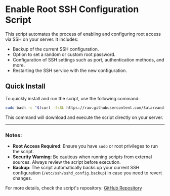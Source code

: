 
# Enable Root SSH Configuration Script

This script automates the process of enabling and configuring root access via SSH on your server. It includes:

- Backup of the current SSH configuration.
- Option to set a random or custom root password.
- Configuration of SSH settings such as port, authentication methods, and more.
- Restarting the SSH service with the new configuration.

## Quick Install

To quickly install and run the script, use the following command:

```bash
sudo bash -c "$(curl -fsSL https://raw.githubusercontent.com/Salarvand-Education/Enable-Root/main/Run.sh)"
```

This command will download and execute the script directly on your server.

---

### Notes:
- **Root Access Required**: Ensure you have `sudo` or root privileges to run the script.
- **Security Warning**: Be cautious when running scripts from external sources. Always review the script before execution.
- **Backup**: The script automatically backs up your current SSH configuration (`/etc/ssh/sshd_config.backup`) in case you need to revert changes.

For more details, check the script's repository: [GitHub Repository](https://github.com/Salarvand-Education/Enable-Root)
